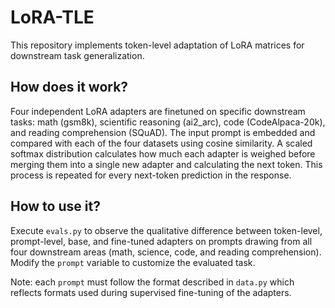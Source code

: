 # LoRA-TLE
This repository implements token-level adaptation of LoRA matrices for downstream task generalization.
## How does it work?
Four independent LoRA adapters are finetuned on specific downstream tasks: math (gsm8k), scientific reasoning (ai2_arc), code (CodeAlpaca-20k), and reading comprehension (SQuAD). The input prompt is embedded and compared with each of the four datasets using cosine similarity. A scaled softmax distribution calculates how much each adapter is weighed before merging them into a single new adapter and calculating the next token. This process is repeated for every next-token prediction in the response.
## How to use it?
Execute `evals.py` to observe the qualitative difference between token-level, prompt-level, base, and fine-tuned adapters on prompts drawing from all four downstream areas (math, science, code, and reading comprehension). Modify the `prompt` variable to customize the evaluated task.

Note: each `prompt` must follow the format described in `data.py` which reflects formats used during supervised fine-tuning of the adapters.
